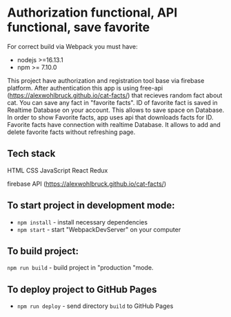 # Authorization functional, API functional, save favorite

For correct build via Webpack you must have: 

* nodejs >=16.13.1
* npm >= 7.10.0

This project have authorization and registration tool base via firebase platform.
After authentication this app is using free-api (https://alexwohlbruck.github.io/cat-facts/) that recieves random fact about cat. You can save any fact in "favorite facts". ID of favorite fact is saved in Realtime Database on your account. This allows to save space on Database.
In order to show Favorite facts, app uses api that downloads facts for ID.
Favorite facts have connection with realtime Database. It allows to add and delete favorite facts without refreshing page.

## Tech stack
HTML
CSS
JavaScript
React
Redux

firebase
API (https://alexwohlbruck.github.io/cat-facts/)

## To start project in development mode:

* `npm install` - install necessary dependencies
* `npm start` - start "WebpackDevServer" on your computer


## To build project:

`npm run build` - build project in "production "mode.

## To deploy project to GitHub Pages

* `npm run deploy` - send directory `build` to GitHub Pages